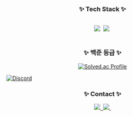 <!--내용 부분-->
<h3 align="center">✨ Tech Stack ✨</h3>
<br>
<div align="center">
  <img src="https://img.shields.io/badge/python-3776AB?style=for-the-badge&logo=python&logoColor=ffdd54" />&nbsp
  <img src="https://img.shields.io/badge/C-A8B9CC?style=for-the-badge&logo=C&logoColor=white"/>&nbsp
</div>
<br>


<div align="center">
<h3 align="center">✨ 백준 등급 ✨</h3>

  [![Solved.ac Profile](http://mazassumnida.wtf/api/v2/generate_badge?boj=gmltjdlek)](https://solved.ac/gmltjdlek/)
  </p>
</div>

[![Discord](https://img.shields.io/discord/190231sd?label=Discord&logo=discord&logoColor=white&style=flat-square)]([https://discord.gg/example](https://discord.gg/R8JEu8jK))



<h3 align="center">✨ Contact ✨</h3>
<div align="center">
  <a href="https://open.kakao.com/o/sKh17axg">
    <img src="[https://img.shields.io/badge/kakaotalk-FFCD00?style=for-the-badge&logo=kakaotalk&logoColor=ffdd54](https://open.kakao.com/o/shjWVjNg)" />&nbsp
  </a>
  
  <a href="mailto:gmltjdlek@naver.como">
    <img src="https://img.shields.io/badge/gmltjdlek@naver.com-D14836?style=for-the-badge&logo=gmail&logoColor=white"/>&nbsp
  </a>
</div>
